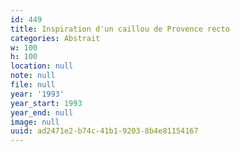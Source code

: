 ```yaml
---
id: 449
title: Inspiration d'un caillou de Provence recto
categories: Abstrait
w: 100
h: 100
location: null
note: null
file: null
year: '1993'
year_start: 1993
year_end: null
image: null
uuid: ad2471e2-b74c-41b1-9203-8b4e81154167
---
```


